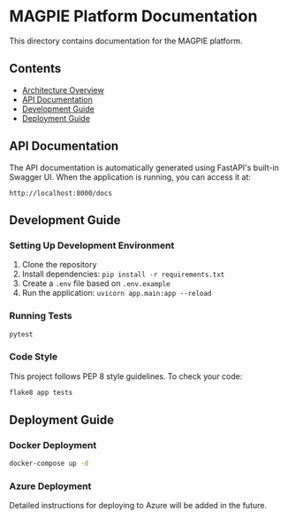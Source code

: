 # MAGPIE Platform Documentation

This directory contains documentation for the MAGPIE platform.

## Contents

- [Architecture Overview](../architecture.md)
- [API Documentation](#api-documentation)
- [Development Guide](#development-guide)
- [Deployment Guide](#deployment-guide)

## API Documentation

The API documentation is automatically generated using FastAPI's built-in Swagger UI. When the application is running, you can access it at:

```
http://localhost:8000/docs
```

## Development Guide

### Setting Up Development Environment

1. Clone the repository
2. Install dependencies: `pip install -r requirements.txt`
3. Create a `.env` file based on `.env.example`
4. Run the application: `uvicorn app.main:app --reload`

### Running Tests

```bash
pytest
```

### Code Style

This project follows PEP 8 style guidelines. To check your code:

```bash
flake8 app tests
```

## Deployment Guide

### Docker Deployment

```bash
docker-compose up -d
```

### Azure Deployment

Detailed instructions for deploying to Azure will be added in the future.
